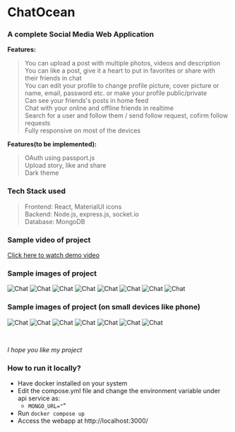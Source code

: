 # ChatOcean
### A complete Social Media Web Application
**Features:**
> You can upload a post with multiple photos, videos and description<br>
> You can like a post, give it a heart to put in favorites or share with their friends in chat<br>
> You can edit your profile to change profile picture, cover picture or name, email, password etc. or make your profile public/private<br>
> Can see your friends's posts in home feed <br>
> Chat with your online and offline friends in realtime <br>
> Search for a user and follow them / send follow request, cofirm follow requests<br>
> Fully responsive on most of the devices<br>

**Features(to be implemented):**
> OAuth using passport.js<br>
> Upload story, like and share<br>
> Dark theme<br>

### Tech Stack used
> Frontend: React, MaterialUI icons<br>
> Backend: Node.js, express.js, socket.io<br>
> Database: MongoDB<br>

### Sample video of project
[Click here to watch demo video](https://youtu.be/nsAT9Fd6M2M)

### Sample images of project
![Chat](/container/images/login.png)
![Chat](/container/images/edit_profile.png)
![Chat](/container/images/profile.png)
![Chat](/container/images/followers.png)
![Chat](/container/images/create_post.png)
![Chat](/container/images/share_post.png)
![Chat](/container/images/post_page.png)
![Chat](/container/images/notifs.png)

### Sample images of project (on small devices like phone)
![Chat](/container/images/small/login.png)
![Chat](/container/images/small/home.png)
![Chat](/container/images/small/profile.png)
![Chat](/container/images/small/followings.png)
![Chat](/container/images/small/chat.png)
![Chat](/container/images/small/share.png)
![Chat](/container/images/small/notifs.png)

<br>

*I hope you like my project*

### How to run it locally?
- Have docker installed on your system
- Edit the compose.yml file and change the environment variable under api service as:
  - <code>MONGO_URL="<Connection string of some MongoDB DB present locally or remotely></code>"
- Run <code>docker compose up</code>
- Access the webapp at http://localhost:3000/ 